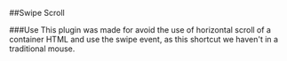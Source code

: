 ##Swipe Scroll

###Use
This plugin was made for avoid the use of horizontal scroll of a container HTML and use the swipe event, as this shortcut we haven't in a traditional mouse.


